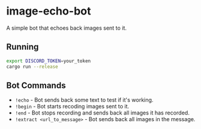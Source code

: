 # image-echo-bot

A simple bot that echoes back images sent to it.

## Running

```bash
export DISCORD_TOKEN=your_token
cargo run --release
```

## Bot Commands

- `!echo` - Bot sends back some text to test if it's working.
- `!begin` - Bot starts recoding images sent to it.
- `!end` - Bot stops recording and sends back all images it has recorded.
- `!extract <url_to_message>` - Bot sends back all images in the message.